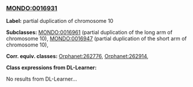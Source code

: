 
### [MONDO:0016931](http://purl.obolibrary.org/obo/MONDO_0016931)
**Label:** partial duplication of chromosome 10

**Subclasses:** [MONDO:0016961](http://purl.obolibrary.org/obo/MONDO_0016961) (partial duplication of the long arm of chromosome 10), [MONDO:0016947](http://purl.obolibrary.org/obo/MONDO_0016947) (partial duplication of the short arm of chromosome 10), 

**Corr. equiv. classes:** [Orphanet:262776](http://www.orpha.net/ORDO/Orphanet_262776), [Orphanet:262914](http://www.orpha.net/ORDO/Orphanet_262914), 

**Class expressions from DL-Learner:**

No results from DL-Learner...



